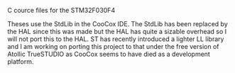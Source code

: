 C cource files for the STM32F030F4

Theses use the StdLib in the CooCox IDE. The StdLib has been replaced by the HAL since this was made but the HAL has quite a sizable overhead so I will not port this to the HAL. ST has recently introduced a lighter LL library and I am working on porting this project to that under the free version of Atollic TrueSTUDIO as CooCox seems to have died as a development platform.
